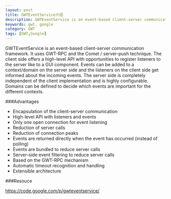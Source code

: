 ```yaml
---
layout: post
title: GWTEventService介绍
description: GWTEventService is an event-based client-server communication framework. It uses GWT-RPC and the Comet / server-push technique. 
keywords: gwt, google
category: GWT
tags: [GWT,Google]
---
```


GWTEventService is an event-based client-server communication framework. It uses GWT-RPC and the Comet / server-push technique. The client side offers a high-level API with opportunities to register listeners to the server like to a GUI component. Events can be added to a context/domain on the server side and the listeners on the client side get informed about the incoming events. The server side is completely independent of the client implementation and is highly configurable. Domains can be defined to decide which events are important for the different contexts. 

<!-- more -->

###Advantages

* Encapsulation of the client-server communication
* High-level API with listeners and events
* Only one open connection for event listening
* Reduction of server calls
* Reduction of connection peaks
* Events are returned directly when the event has occurred (instead of polling)
* Events are bundled to reduce server calls
* Server-side event filtering to reduce server calls
* Based on the GWT-RPC mechanism
* Automatic timeout recognition and handling
* Extensible architecture 

###Resouce

https://code.google.com/p/gwteventservice/
